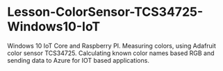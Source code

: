# Lesson-ColorSensor-TCS34725-Windows10-IoT
Windows 10 IoT Core and Raspberry PI. Measuring colors, using Adafruit color sensor TCS34725. Calculating known color names based RGB and sending data to Azure for IOT based applications.
